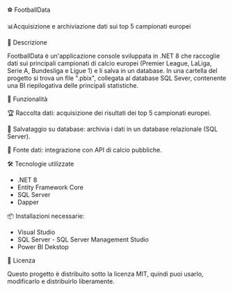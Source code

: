 ⚽ FootballData

📊Acquisizione e archiviazione dati sui top 5 campionati europei

📌 Descrizione

FootballData è un'applicazione console sviluppata in .NET 8 che raccoglie dati sui principali campionati di calcio europei (Premier League, LaLiga, Serie A, Bundesliga e Ligue 1) e li salva in un database. In una cartella del progetto si trova un file ".pbix", collegata al database SQL Sever, contenente una BI riepilogativa delle principali statistiche.

🚀 Funzionalità

🏆 Raccolta dati: acquisizione dei risultati dei top 5 campionati europei.

💾 Salvataggio su database: archivia i dati in un database relazionale (SQL Server).

📡 Fonte dati: integrazione con API di calcio pubbliche.


🛠️ Tecnologie utilizzate
- .NET 8
- Entity Framework Core
- SQL Server
- Dapper


📦 Installazioni necessarie:
- Visual Studio
- SQL Server - SQL Server Management Studio
- Power BI Dekstop

📜 Licenza

Questo progetto è distribuito sotto la licenza MIT, quindi puoi usarlo, modificarlo e distribuirlo liberamente.
